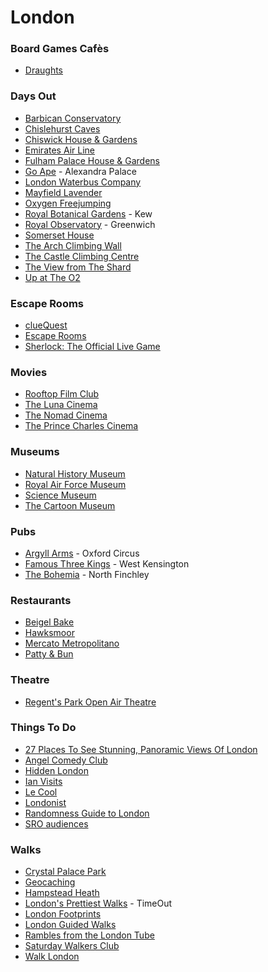 # London

### Board Games Cafès

* [Draughts](https://www.draughtslondon.com/)

### Days Out

* [Barbican Conservatory](https://www.barbican.org.uk/whats-on/2021/event/visit-the-conservatory)
* [Chislehurst Caves](https://www.chislehurst-caves.co.uk/)
* [Chiswick House & Gardens](https://chiswickhouseandgardens.org.uk/)
* [Emirates Air Line](https://tfl.gov.uk/modes/emirates-air-line/)
* [Fulham Palace House & Gardens](https://www.fulhampalace.org/)
* [Go Ape](https://goape.co.uk/locations/alexandra-palace) - Alexandra Palace
* [London Waterbus Company](https://www.londonwaterbus.com/)
* [Mayfield Lavender](https://www.mayfieldlavender.com/)
* [Oxygen Freejumping](https://oxygenfreejumping.co.uk/#)
* [Royal Botanical Gardens](https://www.kew.org/) - Kew
* [Royal Observatory](https://www.rmg.co.uk/royal-observatory) - Greenwich
* [Somerset House](https://www.somersethouse.org.uk/)
* [The Arch Climbing Wall](https://www.archclimbingwall.com/)
* [The Castle Climbing Centre](https://www.castle-climbing.co.uk/)
* [The View from The Shard](https://www.theviewfromtheshard.com/)
* [Up at The O2](https://www.theo2.co.uk/m/news/detail/up-at-the-o2)

### Escape Rooms

* [clueQuest](https://cluequest.co.uk/escape-room-london)
* [Escape Rooms](https://www.escaperooms.co.uk/)
* [Sherlock: The Official Live Game](https://www.thegameisnow.com/)

### Movies

* [Rooftop Film Club](https://rooftopfilmclub.com/london/)
* [The Luna Cinema](https://www.thelunacinema.com/)
* [The Nomad Cinema](https://www.whereisthenomad.com/)
* [The Prince Charles Cinema](https://princecharlescinema.com/PrinceCharlesCinema.dll/Home)

### Museums

* [Natural History Museum](https://www.nhm.ac.uk/)
* [Royal Air Force Museum](https://www.rafmuseum.org.uk/london/)
* [Science Museum](https://www.sciencemuseum.org.uk/)
* [The Cartoon Museum](https://www.cartoonmuseum.org/)

### Pubs

* [Argyll Arms](https://www.nicholsonspubs.co.uk/restaurants/london/theargyllarmsoxfordcircuslondon) - Oxford Circus
* [Famous Three Kings](https://www.craft-pubs.co.uk/f3k-london) - West Kensington
* [The Bohemia](https://twitter.com/Bohemia_N12/with_replies) - North Finchley

### Restaurants

* [Beigel Bake](https://bricklanebeigel.co.uk/)
* [Hawksmoor](https://thehawksmoor.com/)
* [Mercato Metropolitano](https://www.mercatometropolitano.com/)
* [Patty & Bun](https://www.pattyandbun.co.uk/)

### Theatre

* [Regent's Park Open Air Theatre](https://openairtheatre.com/)

### Things To Do

* [27 Places To See Stunning, Panoramic Views Of London](https://secretldn.com/best-places-for-panoramic-views-of-london/)
* [Angel Comedy Club](https://www.angelcomedy.co.uk/)
* [Hidden London](https://hidden-london.com/)
* [Ian Visits](https://www.ianvisits.co.uk/calendar/)
* [Le Cool](https://london.lecool.com/)
* [Londonist](https://londonist.com/)
* [Randomness Guide to London](https://london.randomness.org.uk/wiki.cgi)
* [SRO audiences](https://www.sroaudiences.com/)

### Walks

* [Crystal Palace Park](https://www.bromley.gov.uk/crystalpalacepark)
* [Geocaching](https://www.geocaching.com/play)
* [Hampstead Heath](https://www.hampsteadheath.net/)
* [London's Prettiest Walks](https://www.timeout.com/london/things-to-do/londons-prettiest-walks) - TimeOut
* [London Footprints](https://www.london-footprints.co.uk/index.htm)
* [London Guided Walks](https://londonguidedwalks.uk/)
* [Rambles from the London Tube](https://www.londontuberambles.co.uk/)
* [Saturday Walkers Club](https://www.walkingclub.org.uk/)
* [Walk London](https://www.walklondon.org.uk/)


